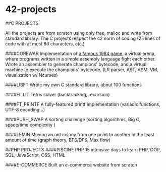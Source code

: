 # 42-projects

##C PROJECTS

All the projects are from scratch using only free, malloc and write from standard library.
The C projects respect the 42 norm of coding (25 lines of code with at most 80 characters, etc.)

####COREWAR
Implementation of [a famous 1984 game](https://en.wikipedia.org/wiki/Core_War "a famous 1984 game"), a virtual arena, where programs written in a simple assembly language fight each other. Wrote an assembler to generate champions' bytecode, and a virtual machine to execute the champions' bytecode. (LR parser, AST, ASM, VM, visualization w/ Ncurses)

####LIBFT
Wrote my own C standard library, about 100 functions

####FILLIT
Tetris solver (backtracking, recursion)

####FT_PRINTF
A fully-featured printf implementation (variadic functions, UTF-8 encoding...)

####PUSH_SWAP
A sorting challenge (sorting algorithms, Big O, space/time complexity )

####LEMIN
Moving an ant colony from one point to another in the least amount of time (graph theory, BFS/DFS, Max flow)

##PHP PROJECTS
####PISCINE PHP
15 intensive days to learn PHP, OOP, SQL, JavaScript, CSS, HTML

####E-COMMERCE 
Built an e-commerce website from scratch 
